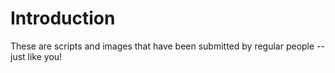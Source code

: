 # Introduction #

These are scripts and images that have been submitted by regular people -- just like you!